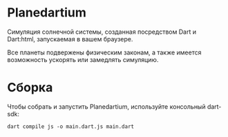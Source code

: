 # Planedartium 

Симуляция солнечной системы, созданная посредством Dart и Dart:html, запускаемая в вашем браузере.

Все планеты подвержены физическим законам, а также имеется возможность ускорять или замедлять симуляцию.

# Сборка

Чтобы собрать и запустить Planedartium, используйте консольный dart-sdk:

```
dart compile js -o main.dart.js main.dart
```
